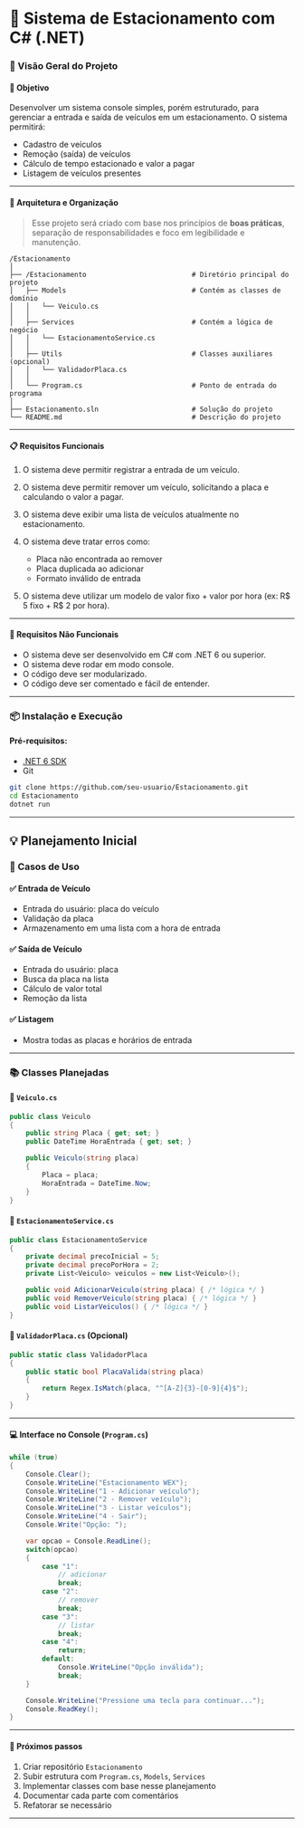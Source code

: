 # 🚗 Sistema de Estacionamento com C# (.NET)

### 📘 Visão Geral do Projeto

#### 🎯 Objetivo

Desenvolver um sistema console simples, porém estruturado, para gerenciar a entrada e saída de veículos em um estacionamento. O sistema permitirá:

* Cadastro de veículos
* Remoção (saída) de veículos
* Cálculo de tempo estacionado e valor a pagar
* Listagem de veículos presentes

---

#### 🧱 Arquitetura e Organização

> Esse projeto será criado com base nos princípios de **boas práticas**, separação de responsabilidades e foco em legibilidade e manutenção.

```
/Estacionamento
│
├── /Estacionamento                          # Diretório principal do projeto
│   ├── Models                               # Contém as classes de domínio
│   │   └── Veiculo.cs
│   │
│   ├── Services                             # Contém a lógica de negócio
│   │   └── EstacionamentoService.cs
│   │
│   ├── Utils                                # Classes auxiliares (opcional)
│   │   └── ValidadorPlaca.cs
│   │
│   └── Program.cs                           # Ponto de entrada do programa
│
├── Estacionamento.sln                       # Solução do projeto
└── README.md                                # Descrição do projeto
```

---

#### 📋 Requisitos Funcionais

1. O sistema deve permitir registrar a entrada de um veículo.
2. O sistema deve permitir remover um veículo, solicitando a placa e calculando o valor a pagar.
3. O sistema deve exibir uma lista de veículos atualmente no estacionamento.
4. O sistema deve tratar erros como:

   * Placa não encontrada ao remover
   * Placa duplicada ao adicionar
   * Formato inválido de entrada
5. O sistema deve utilizar um modelo de valor fixo + valor por hora (ex: R\$ 5 fixo + R\$ 2 por hora).

---

#### 🧪 Requisitos Não Funcionais

* O sistema deve ser desenvolvido em C# com .NET 6 ou superior.
* O sistema deve rodar em modo console.
* O código deve ser modularizado.
* O código deve ser comentado e fácil de entender.

---

### 📦 Instalação e Execução

#### Pré-requisitos:

* [.NET 6 SDK](https://dotnet.microsoft.com/en-us/download/dotnet/6.0)
* Git

```bash
git clone https://github.com/seu-usuario/Estacionamento.git
cd Estacionamento
dotnet run
```

---

## 💡 Planejamento Inicial

### 💭 Casos de Uso

#### ✅ Entrada de Veículo

* Entrada do usuário: placa do veículo
* Validação da placa
* Armazenamento em uma lista com a hora de entrada

#### ✅ Saída de Veículo

* Entrada do usuário: placa
* Busca da placa na lista
* Cálculo de valor total
* Remoção da lista

#### ✅ Listagem

* Mostra todas as placas e horários de entrada

---

### 📚 Classes Planejadas

#### 🔹 `Veiculo.cs`

```csharp
public class Veiculo
{
    public string Placa { get; set; }
    public DateTime HoraEntrada { get; set; }

    public Veiculo(string placa)
    {
        Placa = placa;
        HoraEntrada = DateTime.Now;
    }
}
```

#### 🔹 `EstacionamentoService.cs`

```csharp
public class EstacionamentoService
{
    private decimal precoInicial = 5;
    private decimal precoPorHora = 2;
    private List<Veiculo> veiculos = new List<Veiculo>();

    public void AdicionarVeiculo(string placa) { /* lógica */ }
    public void RemoverVeiculo(string placa) { /* lógica */ }
    public void ListarVeiculos() { /* lógica */ }
}
```

#### 🔹 `ValidadorPlaca.cs` (Opcional)

```csharp
public static class ValidadorPlaca
{
    public static bool PlacaValida(string placa)
    {
        return Regex.IsMatch(placa, "^[A-Z]{3}-[0-9]{4}$");
    }
}
```

---

#### 💻 Interface no Console (`Program.cs`)

```csharp
while (true)
{
    Console.Clear();
    Console.WriteLine("Estacionamento WEX");
    Console.WriteLine("1 - Adicionar veículo");
    Console.WriteLine("2 - Remover veículo");
    Console.WriteLine("3 - Listar veículos");
    Console.WriteLine("4 - Sair");
    Console.Write("Opção: ");

    var opcao = Console.ReadLine();
    switch(opcao)
    {
        case "1":
            // adicionar
            break;
        case "2":
            // remover
            break;
        case "3":
            // listar
            break;
        case "4":
            return;
        default:
            Console.WriteLine("Opção inválida");
            break;
    }

    Console.WriteLine("Pressione uma tecla para continuar...");
    Console.ReadKey();
}
```

---

#### 🚀 Próximos passos

1. Criar repositório `Estacionamento`
2. Subir estrutura com `Program.cs`, `Models`, `Services`
3. Implementar classes com base nesse planejamento
4. Documentar cada parte com comentários
5. Refatorar se necessário

---

